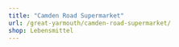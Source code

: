 ```yaml
---
title: "Camden Road Supermarket"
url: /great-yarmouth/camden-road-supermarket/
shop: Lebensmittel
---
```

